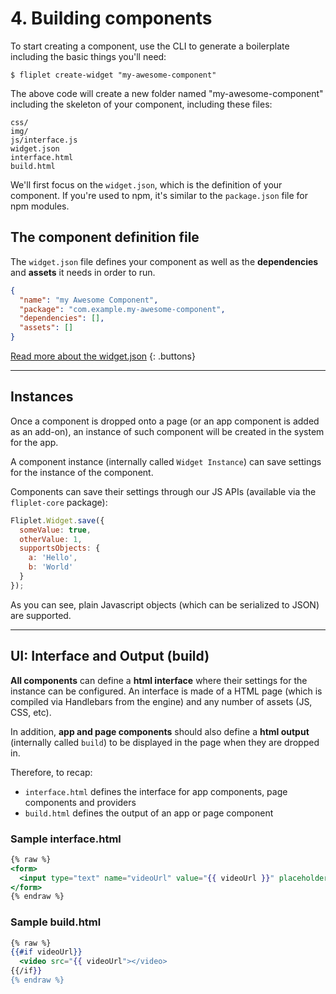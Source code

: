 # 4. Building components

To start creating a component, use the CLI to generate a boilerplate including the basic things you'll need:

```
$ fliplet create-widget "my-awesome-component"
```

The above code will create a new folder named "my-awesome-component" including the skeleton of your component, including these files:

```
css/
img/
js/interface.js
widget.json
interface.html
build.html
```

We'll first focus on the `widget.json`, which is the definition of your component. If you're used to npm, it's similar to the `package.json` file for npm modules.

## The component definition file

The `widget.json` file defines your component as well as the **dependencies** and **assets** it needs in order to run.

```json
{
  "name": "my Awesome Component",
  "package": "com.example.my-awesome-component",
  "dependencies": [],
  "assets": []
}
```

[Read more about the widget.json](components/Definition.md)
{: .buttons}

---

## Instances

Once a component is dropped onto a page (or an app component is added as an add-on), an instance of such component will be created in the system for the app.

A component instance (internally called `Widget Instance`) can save settings for the instance of the component.

Components can save their settings through our JS APIs (available via the `fliplet-core` package):

```js
Fliplet.Widget.save({
  someValue: true,
  otherValue: 1,
  supportsObjects: {
    a: 'Hello',
    b: 'World'
  }
});
```

As you can see, plain Javascript objects (which can be serialized to JSON) are supported.

---

## UI: Interface and Output (build)

**All components** can define a **html interface** where their settings for the instance can be configured. An interface is made of a HTML page (which is compiled via Handlebars from the engine) and any number of assets (JS, CSS, etc).

In addition, **app and page components** should also define a **html output** (internally called `build`) to be displayed in the page when they are dropped in.

Therefore, to recap:

- `interface.html` defines the interface for app components, page components and providers
- `build.html` defines the output of an app or page component

### Sample interface.html

```handlebars
{% raw %}
<form>
  <input type="text" name="videoUrl" value="{{ videoUrl }}" placeholder="A video url" />
</form>
{% endraw %}
```

### Sample build.html

```handlebars
{% raw %}
{{#if videoUrl}}
  <video src="{{ videoUrl"></video>
{{/if}}
{% endraw %}
```